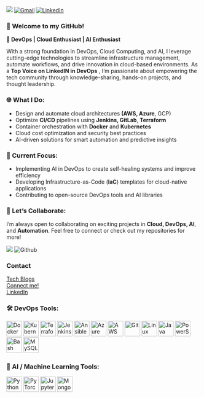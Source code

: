 ![](/assets/Yellow%20and%20Black%20Global%20Response%20Engineer%20LinkedIn%20Banner.png)
[![Gmail](https://img.shields.io/badge/-Gmail-0078D4?style=for-the-badge&logo=microsoft-outlook&logoColor=white)](mailto:paramsd1997@gmail.com)
[![LinkedIn](https://img.shields.io/badge/-LINKEDIN-0077B5?style=for-the-badge&logo=linkedin&logoColor=white)](https://www.linkedin.com/in/parmeshwar-devane-25843b175)


### 👋 Welcome to my GitHub!

**🚀 DevOps | Cloud Enthusiast | AI Enthusiast**

   With a strong foundation in DevOps, Cloud Computing, and AI,
 I leverage cutting-edge technologies to streamline infrastructure management, automate workflows, and drive innovation in cloud-based environments. As a **Top Voice on LinkedIN in DevOps** ,
 I’m passionate about empowering the tech community through knowledge-sharing, hands-on projects, and thought leadership.

### 🌐 What I Do:
- Design and automate cloud architectures **(AWS, Azure**, GCP)
- Optimize **CI/CD** pipelines using **Jenkins, GitLab**, **Terraform**
- Container orchestration with **Docker** and **Kubernetes**
- Cloud cost optimization and security best practices
- AI-driven solutions for smart automation and predictive insights

### 🎯 Current Focus:
- Implementing AI in DevOps to create self-healing systems and improve efficiency
- Developing Infrastructure-as-Code (**IaC**) templates for cloud-native applications
- Contributing to open-source DevOps tools and AI libraries

### 🤝 Let’s Collaborate:
I’m always open to collaborating on exciting projects in **Cloud, DevOps, AI**, and **Automation**. Feel free to connect or check out my repositories for more!

<!---
paramsd1997/paramsd1997 is a ✨ special ✨ repository because its `README.md` (this file) appears on your GitHub profile.
You can click the Preview link to take a look at your changes.
--->


[![](https://visitcount.itsvg.in/api?id=paramsd1997&label=Profile%20Views&color=3&pretty=true)](https://visitcount.itsvg.in)
![Github](https://img.shields.io/github/followers/paramsd1997?style=flat-square&logo=github)

### Contact  
<a href="https://param036.hashnode.dev/">Tech Blogs</a>  
<a href="https://linktr.ee/param1997/">Connect me!</a>  
<a href="https://linkedin.com/in/parmeshwar-devane-25843b175">LinkedIn</a>


### 🛠 DevOps Tools:
<p align="left">
  <img src="https://cdn.jsdelivr.net/gh/devicons/devicon/icons/docker/docker-original.svg" alt="Docker" width="40" height="40"/>
  <img src="https://cdn.jsdelivr.net/gh/devicons/devicon/icons/kubernetes/kubernetes-plain.svg" alt="Kubernetes" width="40" height="40"/>
  <img src="https://cdn.jsdelivr.net/gh/devicons/devicon/icons/terraform/terraform-original.svg" alt="Terraform" width="40" height="40"/>
  <img src="https://cdn.jsdelivr.net/gh/devicons/devicon/icons/jenkins/jenkins-original.svg" alt="Jenkins" width="40" height="40"/>
  <img src="https://cdn.jsdelivr.net/gh/devicons/devicon/icons/ansible/ansible-original.svg" alt="Ansible" width="40" height="40"/>
  <img src="https://cdn.jsdelivr.net/gh/devicons/devicon/icons/azure/azure-original.svg" alt="Azure" width="40" height="40"/>
  <img src="https://cdn.jsdelivr.net/gh/devicons/devicon/icons/amazonwebservices/amazonwebservices-original.svg" alt="AWS" width="40" height="40"/>
  <img src="https://cdn.jsdelivr.net/gh/devicons/devicon/icons/git/git-original.svg" alt="Git" width="40" height="40"/>
  <img src="https://cdn.jsdelivr.net/gh/devicons/devicon/icons/linux/linux-original.svg" alt="Linux" width="40" height="40"/>
  <img src="https://cdn.jsdelivr.net/gh/devicons/devicon/icons/java/java-original.svg" alt="Java" width="40" height="40"/>
  <img src="https://cdn.jsdelivr.net/gh/devicons/devicon/icons/powershell/powershell-original.svg" alt="PowerShell" width="40" height="40"/>
  <img src="https://cdn.jsdelivr.net/gh/devicons/devicon/icons/bash/bash-original.svg" alt="Bash" width="40" height="40"/>
  <img src="https://cdn.jsdelivr.net/gh/devicons/devicon/icons/mysql/mysql-original.svg" alt="MySQL" width="40" height="40"/>
</p>
</p>

### 🤖 AI / Machine Learning Tools:
<p align="left">
  <img src="https://cdn.jsdelivr.net/gh/devicons/devicon/icons/python/python-original.svg" alt="Python" width="40" height="40"/>
  <img src="https://cdn.jsdelivr.net/gh/devicons/devicon/icons/pytorch/pytorch-original.svg" alt="PyTorch" width="40" height="40"/>
  <img src="https://cdn.jsdelivr.net/gh/devicons/devicon/icons/jupyter/jupyter-original.svg" alt="Jupyter" width="40" height="40"/>
   <img src="https://cdn.jsdelivr.net/gh/devicons/devicon/icons/mongodb/mongodb-original.svg" alt="MongoDB" width="40" height="40"/>
</p>



